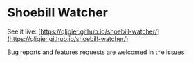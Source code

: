 # Shoebill Watcher

See it live: [https://qligier.github.io/shoebill-watcher/](https://qligier.github.io/shoebill-watcher/)

Bug reports and features requests are welcomed in the issues.